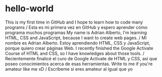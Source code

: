 # hello-world
This is my first time in GitHub and I hope to learn how to code many programs / Esta es mi primera vez en GitHub y espero aprender cómo programa muchos programas
My name is Adrian Alberto, I'm learning HTML, CSS and JavaScript, because I want to create web pages. / Mi nombre es Adrian Alberto. Estoy aprendiendo HTML, CSS y JavaScript, porque quiero crear páginas Web.
I recently finished the Google Activate Course of HTML and CSS, so I have knowledges about those tools. / Recientemente finalicé el curo de Google Activate de HTML y CSS, así que poseo conocimientos acerca de esas herramientas.
Write to me if you're amateur like me xD / Escríbeme si eres amateur al igual que yo
